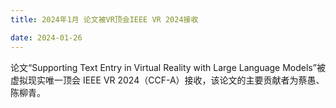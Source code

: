 ```yaml
---
title: 2024年1月 论文被VR顶会IEEE VR 2024接收

date: 2024-01-26
---
```


<!--more-->

论文“Supporting Text Entry in Virtual Reality with Large Language Models”被虚拟现实唯一顶会 IEEE VR 2024（CCF-A）接收，该论文的主要贡献者为蔡愚、陈柳青。
